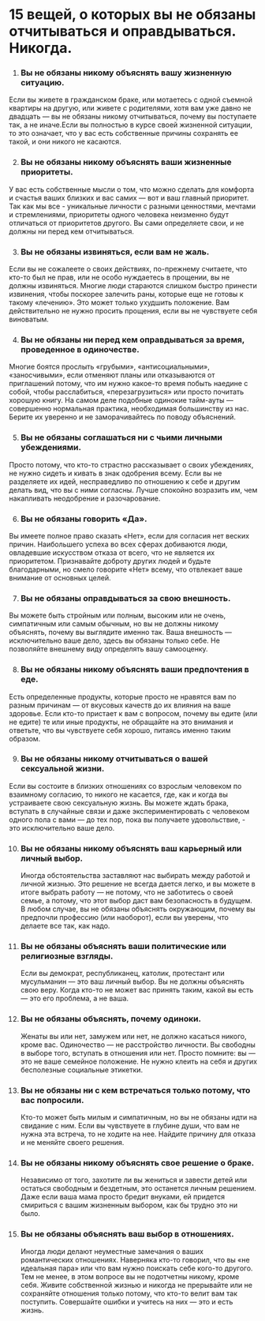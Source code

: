 # 15 вещей, о которых вы не обязаны отчитываться и оправдываться. Никогда. 

1. ### Вы не обязаны никому объяснять вашу жизненную ситуацию. 
  Если вы живете в гражданском браке, или мотаетесь с одной съемной квартиры на другую, или живете с родителями, хотя вам уже давно не двадцать — вы не обязаны никому отчитываться, почему вы поступаете так, а не иначе.Если вы полностью в курсе своей жизненной ситуации, то это означает, что у вас есть собственные причины сохранять ее такой, и они никого не касаются. 

  

2. ### Вы не обязаны никому объяснять ваши жизненные приоритеты. 

  У вас есть собственные мысли о том, что можно сделать для комфорта и счастья ваших близких и вас самих — вот и ваш главный приоритет. Так как мы все - уникальные личности с разными ценностями, мечтами и стремлениями, приоритеты одного человека неизменно будут отличаться от приоритетов другого. Вы сами определяете свои, и не должны ни перед кем отчитываться. 

  

3. ### Вы не обязаны извиняться, если вам не жаль. 

  Если вы не сожалеете о своих действиях, по-прежнему считаете, что кто-то был не прав, или не особо нуждаетесь в прощении, вы не должны извиняться. Многие люди стараются слишком быстро принести извинения, чтобы поскорее залечить раны, которые еще не готовы к такому «лечению». Это может только ухудшить положение. Вам действительно не нужно просить прощения, если вы не чувствуете себя виноватым. 

  

4. ### Вы не обязаны ни перед кем оправдываться за время, проведенное в одиночестве. 

  Многие боятся прослыть «грубыми», «антисоциальными», «заносчивыми», если отменяют планы или отказываются от приглашений потому, что им нужно какое-то время побыть наедине с собой, чтобы расслабиться, «перезагрузиться» или просто почитать хорошую книгу. На самом деле подобные одинокие тайм-ауты — совершенно нормальная практика, необходимая большинству из нас. Берите их уверенно и не заморачивайтесь по поводу объяснений. 

  

5. ### Вы не обязаны соглашаться ни с чьими личными убеждениями. 

  Просто потому, что кто-то страстно рассказывает о своих убеждениях, не нужно сидеть и кивать в знак одобрения всему. Если вы не разделяете их идей, несправедливо по отношению к себе и другим делать вид, что вы с ними согласны. Лучше спокойно возразить им, чем накапливать неодобрение и разочарование. 

  

6. ### Вы не обязаны говорить «Да». 

  Вы имеете полное право сказать «Нет», если для согласия нет веских причин. Наибольшего успеха во всех сферах добиваются люди, овладевшие искусством отказа от всего, что не является их приоритетом. Признавайте доброту других людей и будьте благодарными, но смело говорите «Нет» всему, что отвлекает ваше внимание от основных целей. 

  

7. ### Вы не обязаны оправдываться за свою внешность. 

  Вы можете быть стройным или полным, высоким или не очень, симпатичным или самым обычным, но вы не должны никому объяснять, почему вы выглядите именно так. Ваша внешность — исключительно ваше дело, здесь вы обязаны только себе. Не позволяйте внешнему виду определять вашу самооценку. 

  

8. ### Вы не обязаны никому объяснять ваши предпочтения в еде. 

  Есть определенные продукты, которые просто не нравятся вам по разным причинам — от вкусовых качеств до их влияния на ваше здоровье. Если кто-то пристает к вам с вопросом, почему вы едите (или не едите) те или иные продукты, не обращайте на это внимания и ответьте, что вы чувствуете себя хорошо, питаясь именно таким образом. 

  

9. ### Вы не обязаны никому отчитываться о вашей сексуальной жизни. 

  Если вы состоите в близких отношениях со взрослым человеком по взаимному согласию, то никого не касается, где, как и когда вы устраиваете свою сексуальную жизнь. Вы можете ждать брака, вступать в случайные связи и даже экспериментировать с человеком одного пола с вами — до тех пор, пока вы получаете удовольствие, - это исключительно ваше дело. 

  

10. ### Вы не обязаны никому объяснять ваш карьерный или личный выбор. 

    Иногда обстоятельства заставляют нас выбирать между работой и личной жизнью. Это решение не всегда дается легко, и вы можете в итоге выбрать работу — не потому, что не заботитесь о своей семье, а потому, что этот выбор даст вам безопасность в будущем. В любом случае, вы не обязаны объяснять окружающим, почему вы предпочли профессию (или наоборот), если вы уверены, что делаете все так, как надо. 

    

11. ### Вы не обязаны объяснять ваши политические или религиозные взгляды. 

    Если вы демократ, республиканец, католик, протестант или мусульманин — это ваш личный выбор. Вы не должны объяснять свою веру. Когда кто-то не может вас принять таким, какой вы есть — это его проблема, а не ваша. 

    

12. ### Вы не обязаны объяснять, почему одиноки. 

    Женаты вы или нет, замужем или нет, не должно касаться никого, кроме вас. Одиночество — не расстройство личности. Вы свободны в выборе того, вступать в отношения или нет. Просто помните: вы — это не ваше семейное положение. Не нужно клеить на себя и других бесполезные социальные этикетки. 

    

13. ### Вы не обязаны ни с кем встречаться только потому, что вас попросили. 

    Кто-то может быть милым и симпатичным, но вы не обязаны идти на свидание с ним. Если вы чувствуете в глубине души, что вам не нужна эта встреча, то не ходите на нее. Найдите причину для отказа и не меняйте своего решения. 

    

14. ### Вы не обязаны никому объяснять свое решение о браке. 

    Независимо от того, захотите ли вы жениться и завести детей или остаться свободным и бездетным, это останется личным решением. Даже если ваша мама просто бредит внуками, ей придется смириться с вашим жизненным выбором, как бы трудно это ни было. 

    

15. ### Вы не обязаны объяснять ваш выбор в отношениях. 

    Иногда люди делают неуместные замечания о ваших романтических отношениях. Наверняка кто-то говорил, что вы «не идеальная пара» или что вам нужно поискать себе кого-то другого. Тем не менее, в этом вопросе вы не подотчетны никому, кроме себя. Живите собственной жизнью и никогда не прерывайте или не сохраняйте отношения только потому, что кто-то велит вам так поступить. Совершайте ошибки и учитесь на них — это и есть жизнь.